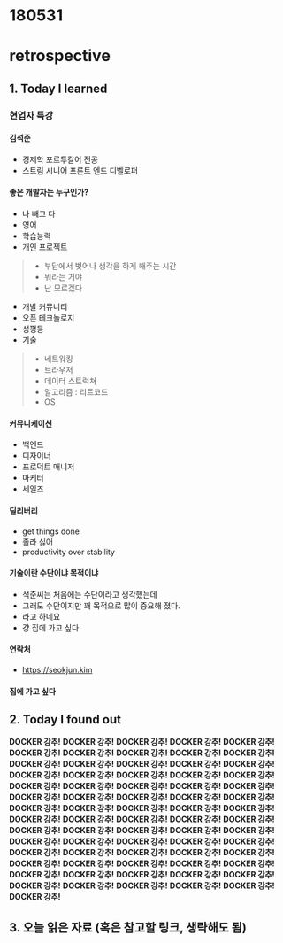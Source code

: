 # 180531
# retrospective


## 1. Today I learned


### 현업자 특강

#### 김석준
- 경제학 포르투칼어 전공
- 스트림 시니어 프론트 엔드 디벨로퍼

#### 좋은 개발자는 누구인가?
- 나 빼고 다
- 영어
- 학습능력
- 개인 프로젝트
> - 부담에서 벗어나 생각을 하게 해주는 시간
> - 뭐라는 거야 
> - 난 모르겠다
- 개발 커뮤니티
- 오픈 테크놀로지
- 성평등
- 기술
> - 네트워킹
> - 브라우저
> - 데이터 스트럭쳐
> - 알고리즘 : 리트코드
> - OS

#### 커뮤니케이션
- 백엔드
- 디자이너
- 프로덕트 매니저
- 마케터
- 세일즈


#### 딜리버리
- get things done
- 졸라 싫어
- productivity over stability

 #### 기술이란 수단이냐 목적이냐
 - 석준씨는 처음에는 수단이라고 생각했는데
 - 그래도 수단이지만 꽤 목적으로 많이 중요해 졌다.
 - 라고 하네요
 - 걍 집에 가고 싶다

#### 연락처
- https://seokjun.kim

#### 집에 가고 싶다



## 2. Today I found out

**DOCKER 강추!**
**DOCKER 강추!**
**DOCKER 강추!**
**DOCKER 강추!**
**DOCKER 강추!**
**DOCKER 강추!**
**DOCKER 강추!**
**DOCKER 강추!**
**DOCKER 강추!**
**DOCKER 강추!**
**DOCKER 강추!**
**DOCKER 강추!**
**DOCKER 강추!**
**DOCKER 강추!**
**DOCKER 강추!**
**DOCKER 강추!**
**DOCKER 강추!**
**DOCKER 강추!**
**DOCKER 강추!**
**DOCKER 강추!**
**DOCKER 강추!**
**DOCKER 강추!**
**DOCKER 강추!**
**DOCKER 강추!**
**DOCKER 강추!**
**DOCKER 강추!**
**DOCKER 강추!**
**DOCKER 강추!**
**DOCKER 강추!**
**DOCKER 강추!**
**DOCKER 강추!**
**DOCKER 강추!**
**DOCKER 강추!**
**DOCKER 강추!**
**DOCKER 강추!**
**DOCKER 강추!**
**DOCKER 강추!**
**DOCKER 강추!**
**DOCKER 강추!**
**DOCKER 강추!**
**DOCKER 강추!**
**DOCKER 강추!**
**DOCKER 강추!**
**DOCKER 강추!**
**DOCKER 강추!**
**DOCKER 강추!**
**DOCKER 강추!**
**DOCKER 강추!**
**DOCKER 강추!**
**DOCKER 강추!**
**DOCKER 강추!**
**DOCKER 강추!**
**DOCKER 강추!**
**DOCKER 강추!**
**DOCKER 강추!**
**DOCKER 강추!**
**DOCKER 강추!**
**DOCKER 강추!**
**DOCKER 강추!**
**DOCKER 강추!**
**DOCKER 강추!**
**DOCKER 강추!**
**DOCKER 강추!**
**DOCKER 강추!**
**DOCKER 강추!**
**DOCKER 강추!**
**DOCKER 강추!**
**DOCKER 강추!**
**DOCKER 강추!**
**DOCKER 강추!**
**DOCKER 강추!**


## 3. 오늘 읽은 자료 (혹은 참고할 링크, 생략해도 됨)
